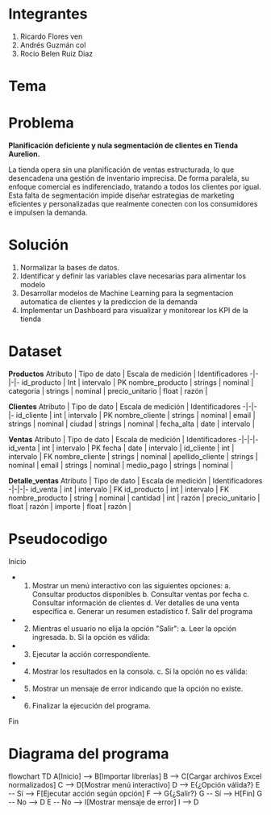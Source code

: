 # Integrantes
1. Ricardo Flores ven
2. Andrés Guzmán col
3. Rocio Belen Ruiz Diaz
# Tema

# Problema
**Planificación deficiente y nula segmentación de clientes en Tienda Aurelion.**

La tienda opera sin una planificación de ventas estructurada, lo que desencadena una gestión de inventario imprecisa. De forma paralela, su enfoque comercial es indiferenciado, tratando a todos los clientes por igual. Esta falta de segmentación impide diseñar estrategias de marketing eficientes y personalizadas que realmente conecten con los consumidores e impulsen la demanda.
# Solución
1. Normalizar la bases de datos.
2. Identificar y definir las variables clave necesarias para alimentar los modelo
3. Desarrollar modelos de Machine Learning para la segmentacion automatica de clientes y la prediccion de la demanda
4. Implementar un Dashboard para visualizar y monitorear los KPI de la tienda
# Dataset
**Productos**
Atributo | Tipo de dato | Escala de medición | Identificadores
-|-|-|-
id_producto | Int | intervalo | PK
nombre_producto | strings | nominal | 
categoria | strings | nominal |
precio_unitario | float | razón |

**Clientes**
Atributo | Tipo de dato | Escala de medición | Identificadores
-|-|-|-
id_cliente | int | intervalo | PK
nombre_cliente | strings | nominal | 
email | strings | nominal | 
ciudad | strings | nominal |
fecha_alta | date | intervalo |

 **Ventas**
Atributo | Tipo de dato | Escala de medición | Identificadores
-|-|-|-
 id_venta | int | intervalo | PK
 fecha	| date | intervalo |
 id_cliente	| int | intervalo | FK 
 nombre_cliente	| strings | nominal | 
 apellido_cliente	| strings | nominal | 
 email | strings | nominal |
 medio_pago | strings | nominal |

 **Detalle_ventas**
Atributo | Tipo de dato | Escala de medición | Identificadores
-|-|-|-
id_venta | int | intervalo | FK
id_producto | int | intervalo | FK
nombre_producto | string | nominal |
cantidad | int | razón |
precio_unitario |	float | razón |
importe | float | razón | 
 
# Pseudocodigo
Inicio

- 1. Mostrar un menú interactivo con las siguientes opciones:
a. Consultar productos disponibles
b. Consultar ventas por fecha
c. Consultar información de clientes
d. Ver detalles de una venta específica
e. Generar un resumen estadístico
f. Salir del programa

- 2. Mientras el usuario no elija la opción "Salir":
a. Leer la opción ingresada.
b. Si la opción es válida:

- 3. Ejecutar la acción correspondiente.

- 4. Mostrar los resultados en la consola.
c. Si la opción no es válida:

- 5. Mostrar un mensaje de error indicando que la opción no existe.

- 6.  Finalizar la ejecución del programa.

Fin

# Diagrama del programa

flowchart TD
    A[Inicio] --> B[Importar librerías]
    B --> C[Cargar archivos Excel normalizados]
    C --> D[Mostrar menú interactivo]
    D --> E{¿Opción válida?}
    E -- Sí --> F[Ejecutar acción según opción]
    F --> G{¿Salir?}
    G -- Sí --> H[Fin]
    G -- No --> D
    E -- No --> I[Mostrar mensaje de error]
    I --> D
